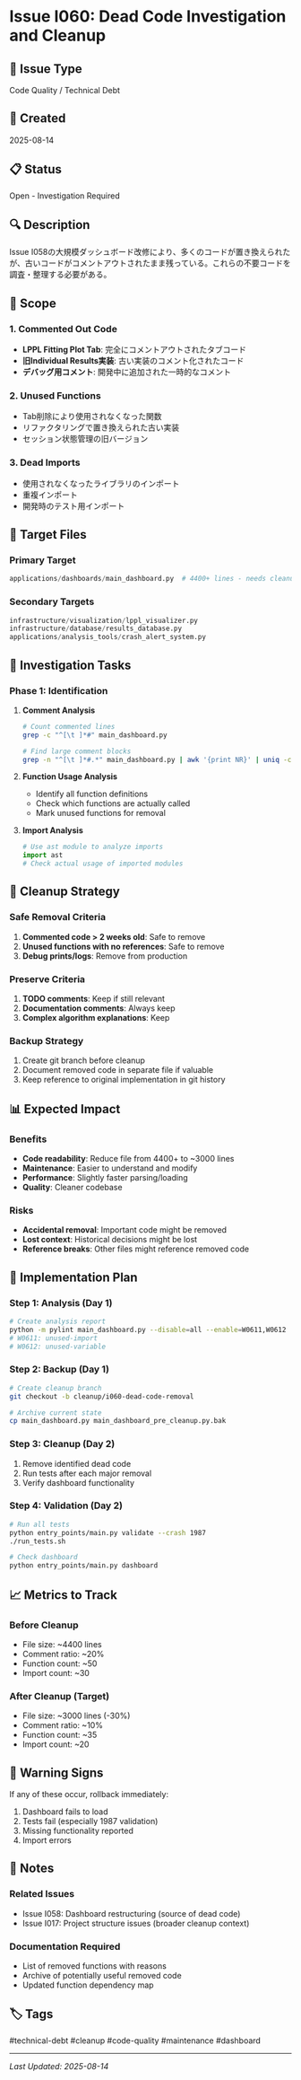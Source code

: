 # Issue I060: Dead Code Investigation and Cleanup

## 🐛 Issue Type
Code Quality / Technical Debt

## 📅 Created
2025-08-14

## 📋 Status
Open - Investigation Required

## 🔍 Description
Issue I058の大規模ダッシュボード改修により、多くのコードが置き換えられたが、古いコードがコメントアウトされたまま残っている。これらの不要コードを調査・整理する必要がある。

## 🎯 Scope

### 1. Commented Out Code
- **LPPL Fitting Plot Tab**: 完全にコメントアウトされたタブコード
- **旧Individual Results実装**: 古い実装のコメント化されたコード
- **デバッグ用コメント**: 開発中に追加された一時的なコメント

### 2. Unused Functions
- Tab削除により使用されなくなった関数
- リファクタリングで置き換えられた古い実装
- セッション状態管理の旧バージョン

### 3. Dead Imports
- 使用されなくなったライブラリのインポート
- 重複インポート
- 開発時のテスト用インポート

## 📍 Target Files

### Primary Target
```python
applications/dashboards/main_dashboard.py  # 4400+ lines - needs cleanup
```

### Secondary Targets
```python
infrastructure/visualization/lppl_visualizer.py
infrastructure/database/results_database.py
applications/analysis_tools/crash_alert_system.py
```

## 🔬 Investigation Tasks

### Phase 1: Identification
1. **Comment Analysis**
   ```bash
   # Count commented lines
   grep -c "^[\t ]*#" main_dashboard.py
   
   # Find large comment blocks
   grep -n "^[\t ]*#.*" main_dashboard.py | awk '{print NR}' | uniq -c | sort -rn
   ```

2. **Function Usage Analysis**
   - Identify all function definitions
   - Check which functions are actually called
   - Mark unused functions for removal

3. **Import Analysis**
   ```python
   # Use ast module to analyze imports
   import ast
   # Check actual usage of imported modules
   ```

## 🧹 Cleanup Strategy

### Safe Removal Criteria
1. **Commented code > 2 weeks old**: Safe to remove
2. **Unused functions with no references**: Safe to remove
3. **Debug prints/logs**: Remove from production

### Preserve Criteria
1. **TODO comments**: Keep if still relevant
2. **Documentation comments**: Always keep
3. **Complex algorithm explanations**: Keep

### Backup Strategy
1. Create git branch before cleanup
2. Document removed code in separate file if valuable
3. Keep reference to original implementation in git history

## 📊 Expected Impact

### Benefits
- **Code readability**: Reduce file from 4400+ to ~3000 lines
- **Maintenance**: Easier to understand and modify
- **Performance**: Slightly faster parsing/loading
- **Quality**: Cleaner codebase

### Risks
- **Accidental removal**: Important code might be removed
- **Lost context**: Historical decisions might be lost
- **Reference breaks**: Other files might reference removed code

## 🔧 Implementation Plan

### Step 1: Analysis (Day 1)
```bash
# Create analysis report
python -m pylint main_dashboard.py --disable=all --enable=W0611,W0612
# W0611: unused-import
# W0612: unused-variable
```

### Step 2: Backup (Day 1)
```bash
# Create cleanup branch
git checkout -b cleanup/i060-dead-code-removal

# Archive current state
cp main_dashboard.py main_dashboard_pre_cleanup.py.bak
```

### Step 3: Cleanup (Day 2)
1. Remove identified dead code
2. Run tests after each major removal
3. Verify dashboard functionality

### Step 4: Validation (Day 2)
```bash
# Run all tests
python entry_points/main.py validate --crash 1987
./run_tests.sh

# Check dashboard
python entry_points/main.py dashboard
```

## 📈 Metrics to Track

### Before Cleanup
- File size: ~4400 lines
- Comment ratio: ~20%
- Function count: ~50
- Import count: ~30

### After Cleanup (Target)
- File size: ~3000 lines (-30%)
- Comment ratio: ~10%
- Function count: ~35
- Import count: ~20

## 🚨 Warning Signs

If any of these occur, rollback immediately:
1. Dashboard fails to load
2. Tests fail (especially 1987 validation)
3. Missing functionality reported
4. Import errors

## 📝 Notes

### Related Issues
- Issue I058: Dashboard restructuring (source of dead code)
- Issue I017: Project structure issues (broader cleanup context)

### Documentation Required
- List of removed functions with reasons
- Archive of potentially useful removed code
- Updated function dependency map

## 🏷️ Tags
#technical-debt #cleanup #code-quality #maintenance #dashboard

---
*Last Updated: 2025-08-14*